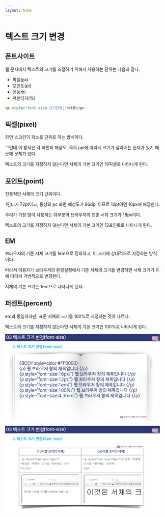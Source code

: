 ```yaml
---
layout: home
---
```


# 텍스트 크기 변경



## 폰트사이트

웹 문서에서 텍스트의 크기를 조절하기 위해서 사용하는 단위는 다음과 같다.

* 픽셀(px)
* 포인토(pt)
* 엠(em)
* 퍼센티지(%)



```html
<p style="font-size:크기단위;">내용</p>
```



## 픽셀(pixel)

화면 스크린의 화소를 단위로 하는 방식이다.

그런데 이 방식은 각 화면의 해상도, 큭히 ppi에 따라서 크기가 달라지는 문제가 있기  때문에 문제가 있다.

텍스트의 크기를 지정하지 않는다면 서체의 기본 크기인 16픽셀로 나타나게 된다.



## 포인트(point)

전통적인 서체의 크기 단위이다.

1인티가 72pt이고, 통상의 pc 화면 해상도가 96dpi 이므로 12pt이면 16px에 해당한다.

우리가 가장 많이 사용하는 대부분의 브라우저의 표준 서체 크기가 18px이다.

텍스트의 크기를 지정하지 않는다면 서체의 기본 크기인 12포인트로 나타나게 된다.



## EM

브라우저의 기준 서체 크기를 1em으로 정의하고, 이 크기에 상대적으로 지정하는 방식이다.

따라서 이용자가 브라우저의 환경설정에서 기준 서체의 크기를 변경하면 서체 크기가 이에 따라서 가변적으로 변경된다.

서체의 기본 크기는 1em으로 나타나게 된다.





## 퍼센트(percent)

em과 동일하지만, 표준 서체의 크기를 100%로 지정하는 것이 다르다.

텍스트의 크기를 지정하지 않는다면 서체의 기본 크기인 100%로 나타나게 된다.











![html502_21](./img/html502_21.png)

![html502_22](./img/html502_22.png)